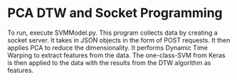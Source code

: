# PCA DTW and Socket Programming
To run, execute SVMModel.py.
This program collects data by creating a socket server. 
It takes in JSON objects in the form of POST requests. 
It then applies PCA to reduce the dimensionality. 
It performs Dynamic Time Warping to extract features from the data.
The one-class-SVM from Keras is then applied to the data with the results from the DTW algorithm as features.
